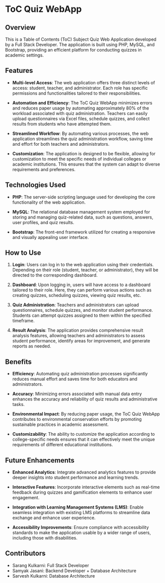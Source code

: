 # ToC Quiz WebApp

## Overview
This is a Table of Contents (ToC) Subject Quiz Web Application developed by a Full Stack Developer. The application is built using PHP, MySQL, and Bootstrap, providing an efficient platform for conducting quizzes in academic settings.

## Features
- **Multi-level Access**: The web application offers three distinct levels of access: student, teacher, and administrator. Each role has specific permissions and functionalities tailored to their responsibilities.

- **Automation and Efficiency**: The ToC Quiz WebApp minimizes errors and reduces paper usage by automating approximately 80% of the workload associated with quiz administration. Teachers can easily upload questionnaires via Excel files, schedule quizzes, and collect results from students who have attempted them.

- **Streamlined Workflow**: By automating various processes, the web application streamlines the quiz administration workflow, saving time and effort for both teachers and administrators.

- **Customization**: The application is designed to be flexible, allowing for customization to meet the specific needs of individual colleges or academic institutions. This ensures that the system can adapt to diverse requirements and preferences.

## Technologies Used
- **PHP**: The server-side scripting language used for developing the core functionality of the web application.

- **MySQL**: The relational database management system employed for storing and managing quiz-related data, such as questions, answers, user profiles, and quiz results.

- **Bootstrap**: The front-end framework utilized for creating a responsive and visually appealing user interface.

## How to Use
1. **Login**: Users can log in to the web application using their credentials. Depending on their role (student, teacher, or administrator), they will be directed to the corresponding dashboard.

2. **Dashboard**: Upon logging in, users will have access to a dashboard tailored to their role. Here, they can perform various actions such as creating quizzes, scheduling quizzes, viewing quiz results, etc.

3. **Quiz Administration**: Teachers and administrators can upload questionnaires, schedule quizzes, and monitor student performance. Students can attempt quizzes assigned to them within the specified timeframe.

4. **Result Analysis**: The application provides comprehensive result analysis features, allowing teachers and administrators to assess student performance, identify areas for improvement, and generate reports as needed.

## Benefits
- **Efficiency**: Automating quiz administration processes significantly reduces manual effort and saves time for both educators and administrators.

- **Accuracy**: Minimizing errors associated with manual data entry enhances the accuracy and reliability of quiz results and administrative tasks.

- **Environmental Impact**: By reducing paper usage, the ToC Quiz WebApp contributes to environmental conservation efforts by promoting sustainable practices in academic assessment.

- **Customizability**: The ability to customize the application according to college-specific needs ensures that it can effectively meet the unique requirements of different educational institutions.

## Future Enhancements
- **Enhanced Analytics**: Integrate advanced analytics features to provide deeper insights into student performance and learning trends.

- **Interactive Features**: Incorporate interactive elements such as real-time feedback during quizzes and gamification elements to enhance user engagement.

- **Integration with Learning Management Systems (LMS)**: Enable seamless integration with existing LMS platforms to streamline data exchange and enhance user experience.

- **Accessibility Improvements**: Ensure compliance with accessibility standards to make the application usable by a wider range of users, including those with disabilities.

## Contributors
- Sarang Kulkarni: Full Stack Developer
- Samyak Jasani: Backend Developer + Database Architecture
- Sarvesh Kulkarni: Database Architecture
